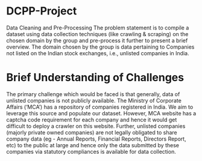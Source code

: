 # DCPP-Project
Data Cleaning and Pre-Processing
The problem statement is to compile a dataset using data collection techniques (like crawling & scraping) on the chosen domain by the group and pre-process it further to present a brief overview. The domain chosen by the group is data pertaining to Companies not listed on the Indian stock exchanges, i.e., unlisted companies in India.
# Brief Understanding of Challenges
The primary challenge which would be faced is that generally, data of unlisted companies is not publicly available. The Ministry of Corporate Affairs (‘MCA’) has a repository of companies registered in India. We aim to leverage this source and populate our dataset. However, MCA website has a captcha code requirement for each company and hence it would get difficult to deploy a crawler on this website. 
Further, unlisted companies (majorly private owned companies) are not legally obligated to share company data (eg - Annual Reports, Financial Reports, Directors Report, etc) to the public at large and hence only the data submitted by these companies via statutory compliances is available for data collection.
